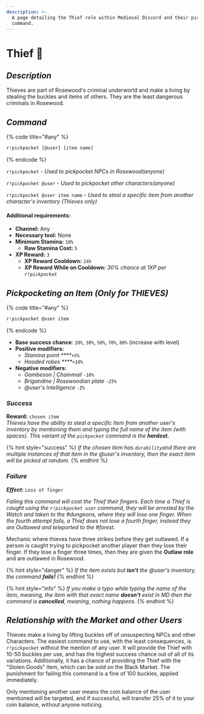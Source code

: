 ```yaml
---
description: >-
  A page detailing the Thief role within Medieval Discord and their pickpocket
  command.
---
```


# Thief 🤏

## _Description_

Thieves are part of Rosewood's criminal underworld and make a living by stealing the buckles and items of others. They are the least dangerous criminals in Rosewood.

## _Command_

{% code title="\#any" %}
```javascript
r!pickpocket [@user] [item name]
```
{% endcode %}

`r!pickpocket` - _Used to pickpocket NPCs in Rosewood\(anyone\)_

`r!pickpocket @user` - _Used to pickpocket other characters\(anyone\)_

`r!pickpocket @user item name` - _Used to steal a specific item from another character's inventory \(Thieves only\)_

#### Additional requirements:

* **Channel:** Any
* **Necessary tool:** None
* **Minimum Stamina:** `10%`
  * **Raw Stamina Cost:** `5`
* **XP Reward:** `3`
  * **XP Reward Cooldown:** `24h`
  * **XP Reward While on Cooldown:** _30% chance at 1XP per `r!pickpocket`_

## _Pickpocketing an Item \(Only for THIEVES\)_

{% code title="\#any" %}
```javascript
r!pickpocket @user item
```
{% endcode %}

* **Base success** **chance**: `20%`, `30%`, `50%`, `70%`, `80%` \(increase with level\)
* **Positive modifiers:**
  * _Stamina point ****`+S%`_
  * _Hooded robes ****`+10%`_
* **Negative modifiers:**
  * _Gambeson \| Chainmail `-10%`_
  * _Brigandine \| Rosewoodian plate `-25%`_
  * _@user's Intelligence `-I%`_

### _**Success**_

**Reward:** `chosen item`  
_Thieves have the ability to steal a specific item from another user's inventory by mentioning them and typing the full name of the item \(with spaces\). This variant of the `pickpocket` command is the **hardest.**_

{% hint style="success" %}
_If the chosen item has `durability`and there are multiple instances of that item in the @user's inventory, then the exact item will be picked at random._
{% endhint %}

### _**Failure**_

_**Effect:**_ `Loss of finger`

_Failing this command will cost the Thief their fingers. Each time a Thief is caught using the `r!pickpocket user` command, they will be arrested by the Watch and taken to the \#dungeons, where they will lose one finger. When the fourth attempt fails, a Thief does not lose a fourth finger, instead they are Outlawed and teleported to the \#forest._

Mechanic where thieves have three strikes before they get outlawed. If a person is caught trying to pickpocket another player then they lose their finger. If they lose a finger three times, then they are given the **Outlaw role** and are outlawed in Rosewood.

{% hint style="danger" %}
_If the item exists but **isn't** the @user's inventory, the command **fails!**_
{% endhint %}

{% hint style="info" %}
_If you make a typo while typing the name of the item, meaning, the item with that exact name **doesn't** exist in MD then the command is **cancelled**, meaning, nothing happens._
{% endhint %}

## _Relationship with the Market and other Users_

Thieves make a living by lifting buckles off of unsuspecting NPCs and other Characters. The easiest command to use, with the least consequences, is `r!pickpocket` without the mention of any user. It will provide the Thief with 10-50 buckles per use, and has the highest success chance out of all of its variations. Additionally, it has a chance of providing the Thief with the "Stolen Goods" item, which can be sold on the Black Market. The punishment for failing this command is a fine of 100 buckles, applied immediately.

Only mentioning another user means the coin balance of the user mentioned will be targeted, and if successful, will transfer 25% of it to your coin balance, without anyone noticing. 

